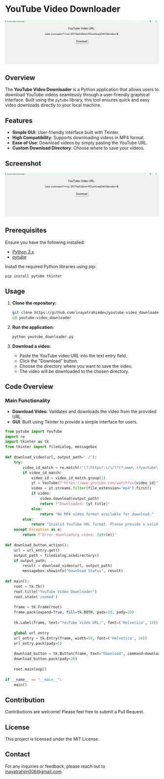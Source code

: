 # YouTube Video Downloader

![youtube_video_downloader](youtube_video_downloader.png)

## Overview

The **YouTube Video Downloader** is a Python application that allows users to download YouTube videos seamlessly through a user-friendly graphical interface. Built using the `pytube` library, this tool ensures quick and easy video downloads directly to your local machine.

## Features

- **Simple GUI**: User-friendly interface built with Tkinter.
- **High Compatibility**: Supports downloading videos in MP4 format.
- **Ease of Use**: Download videos by simply pasting the YouTube URL.
- **Custom Download Directory**: Choose where to save your videos.

## Screenshot

![App Screenshot](youtube_video_downloader.png)

## Prerequisites

Ensure you have the following installed:

- [Python 3.x](https://www.python.org/downloads/)
- [pytube](https://pytube.io/en/latest/)

Install the required Python libraries using pip:

```sh
pip install pytube tkinter
```

## Usage

1. **Clone the repository:**

    ```sh
    git clone https://github.com/inayatrahimdev/youtube-video_downloader.git
    cd youtube-video_downloader
    ```

2. **Run the application:**

    ```sh
    python youtube_downloader.py
    ```

3. **Download a video:**

    - Paste the YouTube video URL into the text entry field.
    - Click the "Download" button.
    - Choose the directory where you want to save the video.
    - The video will be downloaded to the chosen directory.

## Code Overview

### Main Functionality

- **Download Video**: Validates and downloads the video from the provided URL.
- **GUI**: Built using Tkinter to provide a simple interface for users.

```python
from pytube import YouTube
import re
import tkinter as tk
from tkinter import filedialog, messagebox

def download_video(url, output_path='./'):
    try:
        video_id_match = re.match(r'(?:https?:\/\/)?(?:www\.)?youtube\.com\/watch\?v=([a-zA-Z0-9_-]+)', url)
        if video_id_match:
            video_id = video_id_match.group(1)
            yt = YouTube(f"https://www.youtube.com/watch?v={video_id}")
            video = yt.streams.filter(file_extension='mp4').first()
            if video:
                video.download(output_path)
                return f"Downloaded: {yt.title}"
            else:
                return "No MP4 video format available for download."
        else:
            return "Invalid YouTube URL format. Please provide a valid URL."
    except Exception as e:
        return f"Error downloading video: {str(e)}"

def download_button_action():
    url = url_entry.get()
    output_path = filedialog.askdirectory()
    if output_path:
        result = download_video(url, output_path)
        messagebox.showinfo("Download Status", result)

def main():
    root = tk.Tk()
    root.title("YouTube Video Downloader")
    root.state('zoomed')
    
    frame = tk.Frame(root)
    frame.pack(expand=True, fill=tk.BOTH, padx=20, pady=20)
    
    tk.Label(frame, text="YouTube Video URL:", font=('Helvetica', 18)).pack(pady=10)
    
    global url_entry
    url_entry = tk.Entry(frame, width=50, font=('Helvetica', 16))
    url_entry.pack(pady=5)
    
    download_button = tk.Button(frame, text="Download", command=download_button_action, font=('Helvetica', 16))
    download_button.pack(pady=20)
    
    root.mainloop()

if __name__ == "__main__":
    main()
```

## Contribution

Contributions are welcome! Please feel free to submit a Pull Request.

## License

This project is licensed under the MIT License.

## Contact

For any inquiries or feedback, please reach out to [inayatrahim006@gmail.com](mailto:inayatrahim006@gmail.com).
